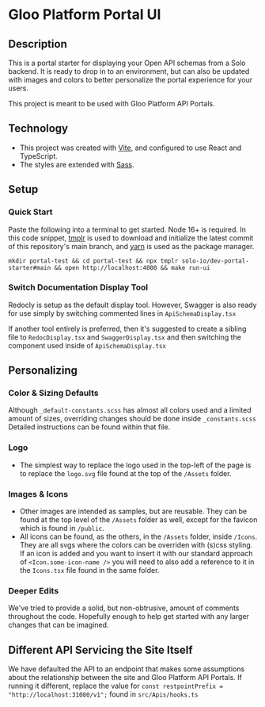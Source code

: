 # Gloo Platform Portal UI

## Description

This is a portal starter for displaying your Open API schemas from a Solo backend. It is ready to drop in to an environment, but can also be updated with images and colors to better personalize the portal experience for your users.

This project is meant to be used with Gloo Platform API Portals.

## Technology

- This project was created with [Vite](https://vitejs.dev/), and configured to use React and TypeScript.
- The styles are extended with [Sass](https://sass-lang.com/).

## Setup

### Quick Start

Paste the following into a terminal to get started. Node 16+ is required. In this code snippet, [tmplr](https://github.com/loreanvictor/tmplr) is used to download and initialize the latest commit of this repository's main branch, and [yarn](https://yarnpkg.com/) is used as the package manager.

```
mkdir portal-test && cd portal-test && npx tmplr solo-io/dev-portal-starter#main && open http://localhost:4000 && make run-ui
```

### Switch Documentation Display Tool

Redocly is setup as the default display tool. However, Swagger is also ready for use simply by switching commented lines in `ApiSchemaDisplay.tsx`

If another tool entirely is preferred, then it's suggested to create a sibling file to `RedocDisplay.tsx` and `SwaggerDisplay.tsx` and then switching the component used inside of `ApiSchemaDisplay.tsx`

## Personalizing

### Color & Sizing Defaults

Although `_default-constants.scss` has almost all colors used and a limited amount of sizes, overriding changes should be done inside `_constants.scss` Detailed instructions can be found within that file.

### Logo

- The simplest way to replace the logo used in the top-left of the page is to replace the `logo.svg` file found at the top of the `/Assets` folder.

### Images & Icons

- Other images are intended as samples, but are reusable. They can be found at the top level of the `/Assets` folder as well, except for the favicon which is found in `/public`.
- All icons can be found, as the others, in the `/Assets` folder, inside `/Icons`. They are all svgs where the colors can be overriden with (s)css styling. If an icon is added and you want to insert it with our standard approach of `<Icon.some-icon-name />` you will need to also add a reference to it in the `Icons.tsx` file found in the same folder.

### Deeper Edits

We've tried to provide a solid, but non-obtrusive, amount of comments throughout the code. Hopefully enough to help get started with any larger changes that can be imagined.

## Different API Servicing the Site Itself

We have defaulted the API to an endpoint that makes some assumptions about the relationship between the site and Gloo Platform API Portals. If running it different, replace the value for `const restpointPrefix = "http://localhost:31080/v1";` found in `src/Apis/hooks.ts`
